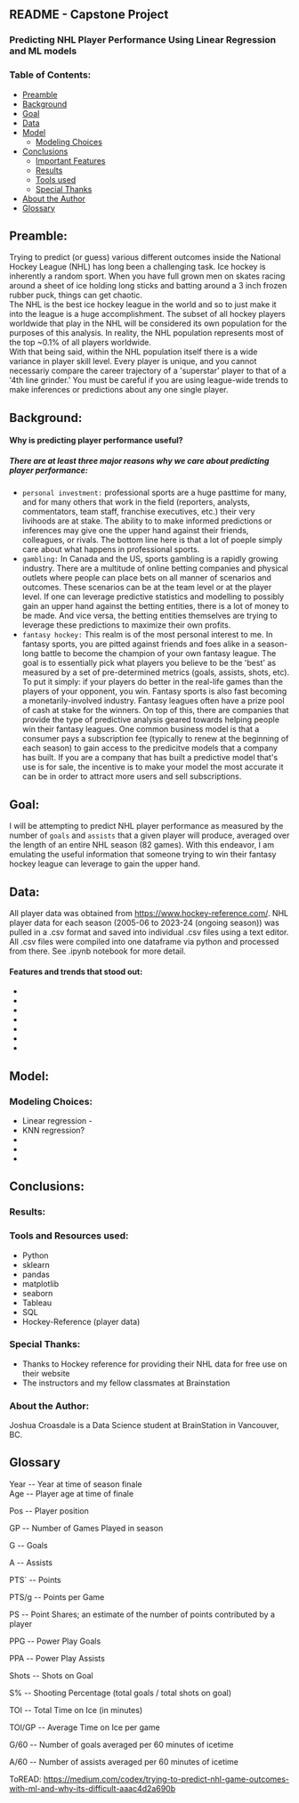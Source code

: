 ## README - Capstone Project

### Predicting NHL Player Performance Using Linear Regression and ML models
 

### Table of Contents:
 * [Preamble](#Preamble)
 * [Background](#Background)
 * [Goal](#Goal)
 * [Data](#Data)
 * [Model](#Model)
    - [Modeling Choices](#modeling-choices)
 * [Conclusions](#conclusions)
    - [Important Features](#permutation-importance)
    - [Results](#results)
    - [Tools used](#tools-and-resources-used)
    - [Special Thanks](#special-thanks)
 * [About the Author](#about-the-author)
 * [Glossary ](#Glossary)

## Preamble:
Trying to predict (or guess) various different outcomes inside the National Hockey League (NHL) has long been a challenging task. Ice hockey is inherently a random sport. When you have full grown men on skates racing around a sheet of ice holding long sticks and batting around a 3 inch frozen rubber puck, things can get chaotic.<br> The NHL is the best ice hockey league in the world and so to just make it into the league is a huge accomplishment. The subset of all hockey players worldwide that play in the NHL will be considered its own population for the purposes of this analysis. In reality, the NHL population represents most of the top ~0.1% of all players worldwide.<br> With that being said, within the NHL population itself there is a wide variance in player skill level. Every player is unique, and you cannot necessariy compare the career trajectory of a 'superstar' player to that of a '4th line grinder.' You must be careful if you are using league-wide trends to make inferences or predictions about any one single player.

## Background:
#### Why is predicting player performance useful?
##### There are at least three major reasons why we care about predicting player performance:<br>
- `personal investment:` professional sports are a huge pasttime for many, and for many others that work in the field (reporters, analysts, commentators, team staff, franchise executives, etc.) their very livihoods are at stake. The ability to to make informed predictions or inferences may give one the upper hand against their friends, colleagues, or rivals. The bottom line here is that a lot of poeple simply care about what happens in professional sports.<br>
- `gambling:` In Canada and the US, sports gambling is a rapidly growing industry. There are a multitude of online betting companies and physical outlets where people can place bets on all manner of scenarios and outcomes. These scenarios can be at the team level or at the player level. If one can leverage predictive statistics and modelling to possibly gain an upper hand against the betting entities, there is a lot of money to be made. And vice versa, the betting entities themselves are trying to leverage these predictions to maximize their own profits.<br>
- `fantasy hockey:` This realm is of the most personal interest to me. In fantasy sports, you are pitted against friends and foes alike in a season-long battle to become the champion of your own fantasy league. The goal is to essentially pick what players you believe to be the 'best' as measured by a set of pre-determined metrics (goals, assists, shots, etc). To put it simply: if your players do better in the real-life games than the players of your opponent, you win. Fantasy sports is also fast becoming a monetarily-involved industry. Fantasy leagues often have a prize pool of cash at stake for the winners. On top of this, there are companies that provide the type of predictive analysis geared towards helping people win their fantasy leagues. One common business model is that a consumer pays a subscription fee (typically to renew at the beginning of each season) to gain access to the predicitve models that a company has built. If you are a company that has built a predictive model that's use is for sale, the incentive is to make your model the most accurate it can be in order to attract more users and sell subscriptions. 

## Goal:
I will be attempting to predict NHL player performance as measured by the number of `goals` and `assists` that a given player will produce, averaged over the length of an entire NHL season (82 games). With this endeavor, I am emulating the useful information that someone trying to win their fantasy hockey league can leverage to gain the upper hand. 


## Data:
All player data was obtained from https://www.hockey-reference.com/. NHL player data for each season (2005-06 to 2023-24 (ongoing season)) was pulled in a .csv format and saved into individual .csv files using a text editor. All .csv files were compiled into one dataframe via python and processed from there. See .ipynb notebook for more detail. 



#### Features and trends that stood out:
 - 
 - 
 - 
 - 
 - 
 - 
 - 


## Model:

### Modeling Choices:
* Linear regression - 
* KNN regression?
* 
* 
* 




## Conclusions:



### Results:


### Tools and Resources used:  
 - Python
 - sklearn  
 - pandas  
 - matplotlib
 - seaborn
 - Tableau
 - SQL
 - Hockey-Reference (player data)
 

### Special Thanks:
 * Thanks to Hockey reference for providing their NHL data for free use on their website
 * The instructors and my fellow classmates at Brainstation

### About the Author:  
Joshua Croasdale is a Data Science student at BrainStation in Vancouver, BC. 

## Glossary 

Year -- Year at time of season finale<br>
Age -- Player age at time of finale<br>

Pos -- Player position<br>

GP -- Number of Games Played in season<br>

G -- Goals<br>

A -- Assists <br>

PTS` -- Points<br>

PTS/g -- Points per Game<br>

PS -- Point Shares; an estimate of the number of points contributed by a player<br>

PPG -- Power Play Goals<br>

PPA -- Power Play Assists<br>

Shots -- Shots on Goal<br>

S% -- Shooting Percentage (total goals / total shots on goal)<br>

TOI -- Total Time on Ice (in minutes)<br>

TOI/GP -- Average Time on Ice per game<br>

G/60 -- Number of goals averaged per 60 minutes of icetime<br>

A/60 -- Number of assists averaged per 60 minutes of icetime<br>



ToREAD: https://medium.com/codex/trying-to-predict-nhl-game-outcomes-with-ml-and-why-its-difficult-aaac4d2a690b

